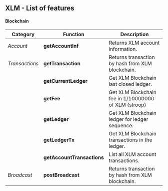 ## XLM - List of features

#### Blockchain

| **Category**   | Function                   | Description                                          |
| -------------- | -------------------------- | ---------------------------------------------------- |
| _Account_      | **getAccountInf**          | Returns XLM account information.                     |
| _Transactions_ | **getTransaction**         | Returns transaction by hash from XLM blockchain.     |
|                | **getCurrentLedger**       | Get XLM Blockchain last closed ledger.               |
|                | **getFee**                 | Get XLM Blockchain fee in 1/10000000 of XLM (stroop) |
|                | **getLedger**              | Get XLM Blockchain ledger for ledger sequence.       |
|                | **getLedgerTx**            | Get XLM Blockchain transactions in the ledger.       |
|                | **getAccountTransactions** | List all XLM account transactions.                   |
| _Broadcast_    | **postBroadcast**          | Returns transaction by hash from XLM blockchain.     |
